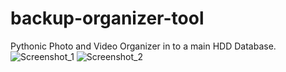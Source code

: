 # backup-organizer-tool
Pythonic Photo and Video Organizer in to a main HDD Database.
![Screenshot_1](https://user-images.githubusercontent.com/77368058/112787468-92bdc780-9026-11eb-8cfd-562aa23b699a.png)
![Screenshot_2](https://user-images.githubusercontent.com/77368058/112787474-93eef480-9026-11eb-9a12-0befd48ccbcc.png)
